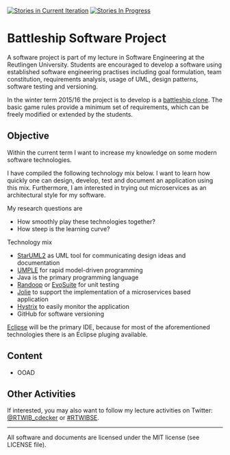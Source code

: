 [![Stories in Current Iteration](https://badge.waffle.io/cdeck3r/BattleShip.svg?label=ready&title=Current%20Iteration)](http://waffle.io/cdeck3r/BattleShip) [![Stories In Progress](https://badge.waffle.io/cdeck3r/BattleShip.svg?label=in%20progress&title=In%20Progress)](http://waffle.io/cdeck3r/BattleShip) 

# Battleship Software Project

A software project is part of my lecture in Software Engineering at the Reutlingen University. Students are encouraged to develop a software using established software engineering practises including goal formulation, team constitution, requirements analysis, usage of UML, design patterns, software testing and versioning. 

In the winter term 2015/16 the project is to develop is a [battleship clone](https://en.wikipedia.org/wiki/Battleship_%28game%29). The basic game rules provide a minimum set of requirements, which can be freely modified or extended by the students.

## Objective

Within the current term I want to increase my knowledge on some modern software technologies.

I have compiled the following technology mix below. I want to learn how quickly one can design, develop, test and document an application using this mix. Furthermore, I am interested in trying out microservices as an architectural style for my software. 

My research questions are
* How smoothly play these technologies together?
* How steep is the learning curve? 

Technology mix

* [StarUML2](http://staruml.io) as UML tool for communicating design ideas and documentation
* [UMPLE](http://www.umple.org) for rapid model-driven programming 
* Java is the primary programming language
* [Randoop](https://github.com/randoop) or [EvoSuite](http://www.evosuite.org/) for unit testing
* [Jolie](http://www.jolie-lang.org/) to support the implementation of a microservices based application
* [Hystrix](https://github.com/Netflix/Hystrix) to easily monitor the application
* GitHub for software versioning

[Eclipse](https://eclipse.org/) will be the primary IDE, because for most of the aforementioned technologies there is an Eclipse pluging available.


## Content

* OOAD

## Other Activities
If interested, you may also want to follow my lecture activities on Twitter: [@RTWIB_cdecker](https://twitter.com/rtwib_decker) or [#RTWIBSE](https://twitter.com/hashtag/RTWIBSE).

---
All software and documents are licensed under the MIT license (see LICENSE file).
